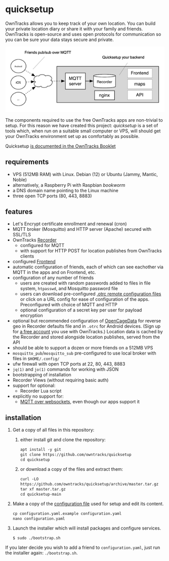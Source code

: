 # quicksetup

OwnTracks allows you to keep track of your own location. You can build your private location diary or share it with your family and friends. OwnTracks is open-source and uses open protocols for communication so you can be sure your data stays secure and private.

![Quicksetup will configure this](files/assets/owntracks-quicksetup-arch.png)

The components required to use the free OwnTracks apps are non-trivial to setup. For this reason we have created this project: _quicksetup_ is a set of tools which, when run on a suitable small computer or VPS, will should get your OwnTracks environment set up as comfortably as possible.

Quicksetup [is documented in the OwnTracks Booklet](https://owntracks.org/booklet/guide/quicksetup/)

## requirements

- VPS (512MB RAM) with Linux. Debian (12) or Ubuntu (Jammy, Mantic, Noble)
- alternatively, a Raspberry Pi with Raspbian _bookworm_
- a DNS domain name pointing to the Linux machine
- three open TCP ports (80, 443, 8883)

## features

- Let's Encrypt certificate enrollment and renewal (cron)
- MQTT broker (Mosquitto) and HTTP server (Apache) secured with SSL/TLS
- OwnTracks [Recorder](https://github.com/owntracks/recorder)
  - configured for MQTT
  - with support for HTTP POST for location publishes from OwnTracks clients
- configured [Frontend](https://github.com/owntracks/frontend)
- automatic configuration of friends, each of which can see eachother via MQTT in the apps and on Frontend, etc.
- configuration of any number of friends
  - users are created with random passwords added to files in file system, `htpasswd`, and Mosquitto password file
  - users can download pre-configured [.otrc remote configuration files](https://owntracks.org/booklet/features/remoteconfig/) or click on a URL config for ease of configuration of the apps. Preconfigured with choice of MQTT and HTTP
  - optional configuration of a secret key per user for payload encryption
- optional but recommended configuration of [OpenCageData](https://opencagedata.com/) for reverse geo in Recorder defaults file and in `.otrc` for Android devices. (Sign up for [a free account](https://opencagedata.com/users/sign_up) you use with OwnTracks.) Location data is cached by the Recorder and stored alongside location publishes, served from the API
- should be able to support a dozen or more friends on a 512MB VPS
- `mosquitto_pub`/`mosquitto_sub` pre-configured to use local broker with files in `$HOME/.config/`
- ufw firewall with open TCP ports at 22, 80, 443, 8883
- `jq(1)` and `jo(1)` commands for working with JSON
- bootstrapping of installation
- Recorder Views (without requiring basic auth)
- support for optional:
   - Recorder Lua script
- explicitly no support for:
   - [MQTT over websockets](https://github.com/owntracks/quicksetup/issues/3), even though our apps support it

## installation

1. Get a copy of all files in this repository:
   1. either install git and clone the repository:
      ```console
      apt install -y git
      git clone https://github.com/owntracks/quicksetup
      cd quicksetup
      ```
   2. or download a copy of the files and extract them:
      ```console
      curl -LO https://github.com/owntracks/quicksetup/archive/master.tar.gz
      tar xf master.tar.gz
      cd quicksetup-main
      ```

2. Make a copy of the [configuration file](configuration.yaml.example) used for setup and edit its content.
   ```console
   cp configuration.yaml.example configuration.yaml
   nano configuration.yaml
   ```

3. Launch the installer which will install packages and configure services.
   ```console
   $ sudo ./bootstrap.sh
   ```

If you later decide you wish to add a friend to `configuration.yaml`, just run the installer again: `./bootstrap.sh`.

